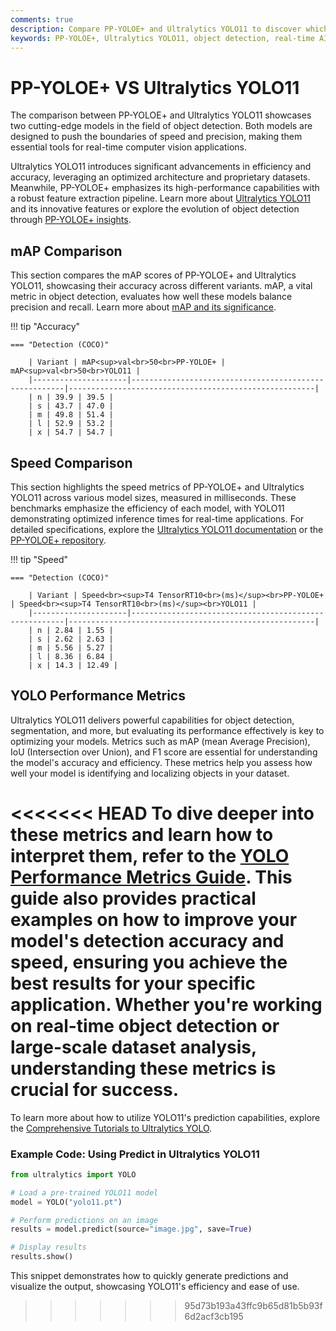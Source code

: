 ```yaml
---
comments: true
description: Compare PP-YOLOE+ and Ultralytics YOLO11 to discover which model excels in object detection, real-time AI, and edge AI applications. Explore their performance, accuracy, and efficiency for cutting-edge computer vision tasks. 
keywords: PP-YOLOE+, Ultralytics YOLO11, object detection, real-time AI, edge AI, computer vision, model comparison, AI performance, YOLO series, Ultralytics models
---
```


# PP-YOLOE+ VS Ultralytics YOLO11

The comparison between PP-YOLOE+ and Ultralytics YOLO11 showcases two cutting-edge models in the field of object detection. Both models are designed to push the boundaries of speed and precision, making them essential tools for real-time computer vision applications.

Ultralytics YOLO11 introduces significant advancements in efficiency and accuracy, leveraging an optimized architecture and proprietary datasets. Meanwhile, PP-YOLOE+ emphasizes its high-performance capabilities with a robust feature extraction pipeline. Learn more about [Ultralytics YOLO11](https://docs.ultralytics.com/models/yolo11/) and its innovative features or explore the evolution of object detection through [PP-YOLOE+ insights](https://github.com/PaddlePaddle/PaddleDetection).


## mAP Comparison

This section compares the mAP scores of PP-YOLOE+ and Ultralytics YOLO11, showcasing their accuracy across different variants. mAP, a vital metric in object detection, evaluates how well these models balance precision and recall. Learn more about [mAP and its significance](https://www.ultralytics.com/glossary/mean-average-precision-map).


!!! tip "Accuracy"

	=== "Detection (COCO)"

		| Variant | mAP<sup>val<br>50<br>PP-YOLOE+ | mAP<sup>val<br>50<br>YOLO11 |
		|---------------------|-------------------------------------------------------|-------------------------------------------------------|
		| n | 39.9 | 39.5 |
		| s | 43.7 | 47.0 |
		| m | 49.8 | 51.4 |
		| l | 52.9 | 53.2 |
		| x | 54.7 | 54.7 |
		

## Speed Comparison

This section highlights the speed metrics of PP-YOLOE+ and Ultralytics YOLO11 across various model sizes, measured in milliseconds. These benchmarks emphasize the efficiency of each model, with YOLO11 demonstrating optimized inference times for real-time applications. For detailed specifications, explore the [Ultralytics YOLO11 documentation](https://docs.ultralytics.com/models/yolo11/) or the [PP-YOLOE+ repository](https://github.com/PaddlePaddle/PaddleDetection).


!!! tip "Speed"

	=== "Detection (COCO)"

		| Variant | Speed<br><sup>T4 TensorRT10<br>(ms)</sup><br>PP-YOLOE+ | Speed<br><sup>T4 TensorRT10<br>(ms)</sup><br>YOLO11 |
		|---------------------|-------------------------------------------------------|-------------------------------------------------------|
		| n | 2.84 | 1.55 |
		| s | 2.62 | 2.63 |
		| m | 5.56 | 5.27 |
		| l | 8.36 | 6.84 |
		| x | 14.3 | 12.49 |

## YOLO Performance Metrics

Ultralytics YOLO11 delivers powerful capabilities for object detection, segmentation, and more, but evaluating its performance effectively is key to optimizing your models. Metrics such as mAP (mean Average Precision), IoU (Intersection over Union), and F1 score are essential for understanding the model's accuracy and efficiency. These metrics help you assess how well your model is identifying and localizing objects in your dataset.

<<<<<<< HEAD
To dive deeper into these metrics and learn how to interpret them, refer to the [YOLO Performance Metrics Guide](https://docs.ultralytics.com/guides/yolo-performance-metrics/). This guide also provides practical examples on how to improve your model's detection accuracy and speed, ensuring you achieve the best results for your specific application. Whether you're working on real-time object detection or large-scale dataset analysis, understanding these metrics is crucial for success.
=======
To learn more about how to utilize YOLO11's prediction capabilities, explore the [Comprehensive Tutorials to Ultralytics YOLO](https://docs.ultralytics.com/guides/).

### Example Code: Using Predict in Ultralytics YOLO11

```python
from ultralytics import YOLO

# Load a pre-trained YOLO11 model
model = YOLO("yolo11.pt")

# Perform predictions on an image
results = model.predict(source="image.jpg", save=True)

# Display results
results.show()
```

This snippet demonstrates how to quickly generate predictions and visualize the output, showcasing YOLO11's efficiency and ease of use.
>>>>>>> 95d73b193a43ffc9b65d81b5b93f6d2acf3cb195
